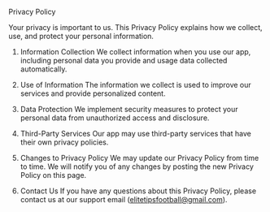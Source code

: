Privacy Policy

Your privacy is important to us. This Privacy Policy explains how we collect, use, and protect your personal information.

1. Information Collection
We collect information when you use our app, including personal data you provide and usage data collected automatically.

2. Use of Information
The information we collect is used to improve our services and provide personalized content.

3. Data Protection
We implement security measures to protect your personal data from unauthorized access and disclosure.

4. Third-Party Services
Our app may use third-party services that have their own privacy policies.

5. Changes to Privacy Policy
We may update our Privacy Policy from time to time. We will notify you of any changes by posting the new Privacy Policy on this page.

6. Contact Us
If you have any questions about this Privacy Policy, please contact us at our support email (elitetipsfootball@gmail.com).
